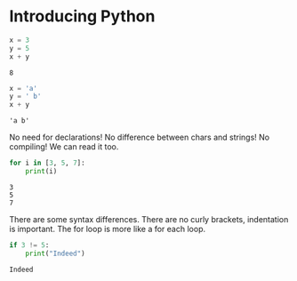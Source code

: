 
# Introducing Python


```python
x = 3
y = 5
x + y
```




    8




```python
x = 'a'
y = ' b'
x + y
```




    'a b'



No need for declarations! No difference between chars and strings! No compiling! We can read it too.


```python
for i in [3, 5, 7]:
    print(i)
```

    3
    5
    7


There are some syntax differences. There are no curly brackets, indentation is important. The for loop is more like a for each loop.


```python
if 3 != 5:
    print("Indeed")
```

    Indeed



```python

```
